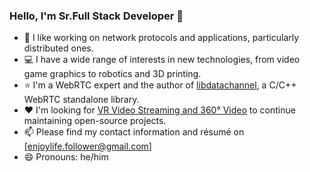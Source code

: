 ### Hello, I'm Sr.Full Stack Developer :wave:

- :telescope: I like working on network protocols and applications, particularly distributed ones.
- :computer: I have a wide range of interests in new technologies, from video game graphics to robotics and 3D printing.
- :star: I'm a WebRTC expert and the author of [libdatachannel](https://libdatachannel.org/), a C/C++ WebRTC standalone library.
- :hearts: I'm looking for [VR Video Streaming and 360° Video](https://www.wowza.com/live-video-streaming/virtual-reality-and-360-degree-streaming) to continue maintaining open-source projects.
- :mailbox: Please find my contact information and résumé on [enjoylife.follower@gmail.com]
- :smile: Pronouns: he/him



